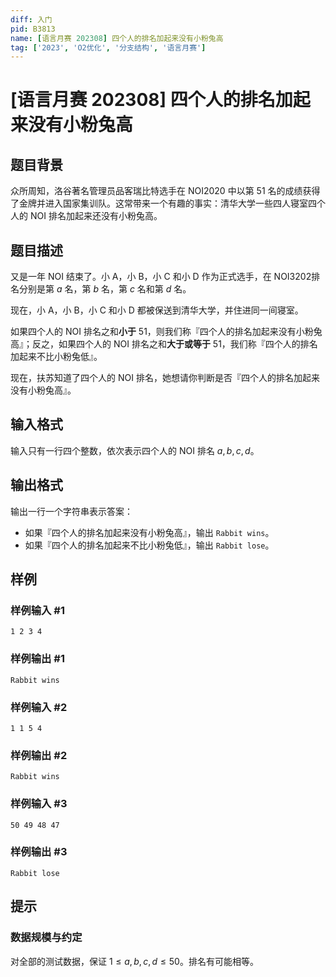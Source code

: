 ```yaml
---
diff: 入门
pid: B3813
name: [语言月赛 202308] 四个人的排名加起来没有小粉兔高
tag: ['2023', 'O2优化', '分支结构', '语言月赛']
---
```

# [语言月赛 202308] 四个人的排名加起来没有小粉兔高
## 题目背景

众所周知，洛谷著名管理员品客瑞比特选手在 NOI2020 中以第 $51$ 名的成绩获得了金牌并进入国家集训队。这常带来一个有趣的事实：清华大学一些四人寝室四个人的 NOI 排名加起来还没有小粉兔高。
## 题目描述

又是一年 NOI 结束了。小 A，小 B，小 C 和小 D 作为正式选手，在 NOI3202排名分别是第 $a$ 名，第 $b$ 名，第 $c$ 名和第 $d$ 名。

现在，小 A，小 B，小 C 和小 D 都被保送到清华大学，并住进同一间寝室。

如果四个人的 NOI 排名之和**小于** $51$，则我们称『四个人的排名加起来没有小粉兔高』；反之，如果四个人的 NOI 排名之和**大于或等于** $51$，我们称『四个人的排名加起来不比小粉兔低』。

现在，扶苏知道了四个人的 NOI 排名，她想请你判断是否『四个人的排名加起来没有小粉兔高』。
## 输入格式

输入只有一行四个整数，依次表示四个人的 NOI 排名 $a,b,c,d$。
## 输出格式

输出一行一个字符串表示答案：
- 如果『四个人的排名加起来没有小粉兔高』，输出 `Rabbit wins`。
- 如果『四个人的排名加起来不比小粉兔低』，输出 `Rabbit lose`。
## 样例

### 样例输入 #1
```
1 2 3 4
```
### 样例输出 #1
```
Rabbit wins
```
### 样例输入 #2
```
1 1 5 4
```
### 样例输出 #2
```
Rabbit wins
```
### 样例输入 #3
```
50 49 48 47
```
### 样例输出 #3
```
Rabbit lose
```
## 提示

### 数据规模与约定

对全部的测试数据，保证 $1 \leq a, b, c, d \leq 50$。排名有可能相等。
